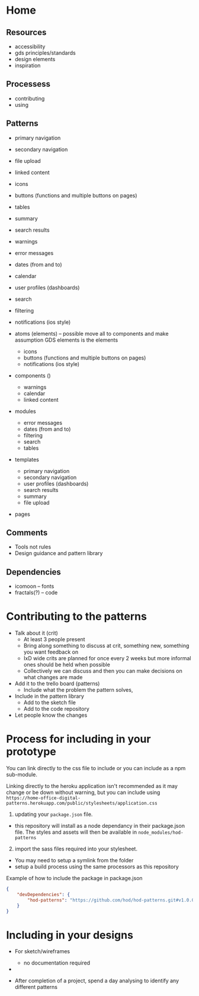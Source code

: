 # Home
## Resources
* accessibility
* gds principles/standards
* design elements
* inspiration

## Processess
* contributing
* using

## Patterns
* primary navigation
* secondary navigation
* file upload
* linked content
* icons
* buttons (functions and multiple buttons on pages)
* tables
* summary
* search results
* warnings
* error messages
* dates (from and to)
* calendar
* user profiles (dashboards)
* search
* filtering
* notifications (ios style)


* atoms (elements) – possible move all to components and make assumption GDS elements is the elements
   * icons
   * buttons (functions and multiple buttons on pages)
   * notifications (ios style)
* components ()
   * warnings
   * calendar
   * linked content
* modules
   * error messages
   * dates (from and to)
   * filtering
   * search
   * tables
* templates
   * primary navigation
   * secondary navigation
   * user profiles (dashboards)
   * search results
   * summary
   * file upload
* pages


## Comments
* Tools not rules
* Design guidance and pattern library

## Dependencies
* icomoon – fonts
* fractals(?) – code

# Contributing to the patterns
* Talk about it (crit)
   * At least 3 people present
   * Bring along something to discuss at crit, something new, something you want feedback on
   * IxD wide crits are planned for once every 2 weeks but more informal ones should be held when possible
   * Collectively we can discuss and then you can make decisions on what changes are made
* Add it to the trello board (patterns)
   * Include what the problem the pattern solves,
* Include in the pattern library
   * Add to the sketch file
   * Add to the code repository
* Let people know the changes

# Process for including in your prototype
You can link directly to the css file to include or you can include as a npm sub-module.

Linking directly to the heroku application isn't recommended as it may change or be down without warning, but you can include using `https://home-office-digital-patterns.herokuapp.com/public/stylesheets/application.css`

1. updating your `package.json` file.
* this repository will install as a node dependancy in their package.json file.  The styles and assets will then be available in `node_modules/hod-patterns`
2. import the sass files required into your stylesheet.
* You may need to setup a symlink from the folder
* setup a build process using the same processors as this repository

Example of how to include the package in package.json

```json
{
    "devDependencies": {
        "hod-patterns": "https://github.com/hod/hod-patterns.git#v1.0.0",
    }
}
```



# Including in your designs
* For sketch/wireframes
   * no documentation required
* 

* After completion of a project, spend a day analysing to identify any different patterns


